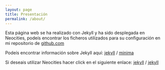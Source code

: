 ```yaml
---
layout: page
title: Presentación 
permalink: /about/
---
```


Esta página web se ha realizado con Jekyll y ha sido desplegada en Neocities, podeís encontrar los ficheros utilizados para su configuración en mi repositorio de [github.com](https://github.com/Daniel-164/Web-Estatica)

Podeís encontrar información sobre Jekyll aquí:
[jekyll][jekyll-organization] /
[minima](https://github.com/jekyll/minima)

Si deseais utilizar Neocities hacer click en el siguiente enlace:
[jekyll][jekyll-organization] /
[jekyll](https://github.com/jekyll/jekyll)


[jekyll-organization]: https://github.com/jekyll
